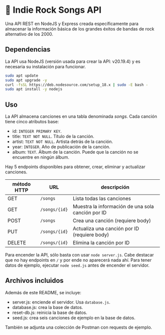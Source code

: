 # 🎸 Indie Rock Songs API

Una API REST en NodeJS y Express creada específicamente para almacenar la información básica de los grandes éxitos de bandas de rock alternativo de los 2000.
## Dependencias

La API usa NodeJS (versión usada para crear la API: v20.19.4) y es necesaria su instalación para funcionar. 

```bash
sudo apt update
sudo apt upgrade -y
curl -fsSL https://deb.nodesource.com/setup_18.x | sudo -E bash -
sudo apt install -y nodejs
```

## Uso

La API almacena canciones en una tabla denominada *songs*. Cada canción tiene cinco atributos base:
* id: `INTEGER PRIMARY KEY`.
* title: `TEXT NOT NULL`. Título de la canción.
* artist: `TEXT NOT NULL`. Artista detrás de la canción.
* year: `INTEGER`. Año de publicación de la canción.
* album: `TEXT`. Álbum de la canción. Puede que la canción no se encuentre en ningún álbum.

Hay 5 endpoints disponibles para obtener, crear, eliminar y actualizar canciones.

| método HTTP | URL           | descripción                                       |
| ----------- | ------------- | ------------------------------------------------- |
| GET         | `/songs`      | Lista todas las canciones                         |
| GET         | `/songs/{id}` | Muestra la información de una sola canción por ID |
| POST        | `/songs`      | Crea una canción (requiere body)                  |
| PUT         | `/songs/{id}` | Actualiza una canción por ID (requiere body)      |
| DELETE      | `/songs/{id}` | Elimina la canción por ID                         |

Para encender la API, sólo basta con usar `node server.js`. Cabe destacar que no hay endpoints en `/` y por ende no aparecerá nada ahí. Para tener datos de ejemplo, ejecutar `node seed.js` antes de encender el servidor.

## Archivos incluidos

Además de este README, se incluye:

- server.js: enciende el servidor. Usa `database.js`.
- database.js: crea la base de datos.
- reset-db.js: reinicia la base de datos.
- seed.js: crea seis canciones de ejemplo en la base de datos.

También se adjunta una colección de Postman con requests de ejemplo.
